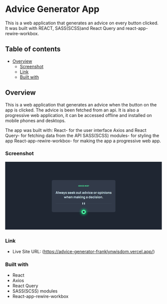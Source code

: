 # Advice Generator App

This is a web application that generates an advice on every button clicked. It was built with REACT, SASS(SCSS)and React Query and react-app-rewire-workbox.

## Table of contents

- [Overview](#overview)
  - [Screenshot](#screenshot)
  - [Link](#link)
  - [Built with](#built-with)

## Overview
This is a web application that generates an advice when the button on the app is clicked. The advice is been fetched from an api. It is also a progressive web application, it can be accessed offline and installed on mobile phones and desktops.

The app was built with:
React- for the user interface
Axios and React Query- for fetching data from the API
SASS(SCSS) modules- for styling the app
React-app-rewire-workbox- for making the app a progressive web app.

### Screenshot

![](./src/images/advice-generator.png)

### Link
- Live Site URL: (https://advice-generator-franklynwisdom.vercel.app/)

### Built with

- React
- Axios
- React Query
- SASS(SCSS) modules
- React-app-rewire-workbox
